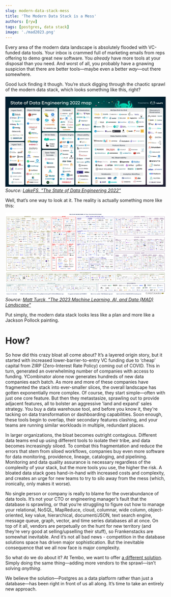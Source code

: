 ```yaml
---
slug: modern-data-stack-mess
title: 'The Modern Data Stack is a Mess'
authors: [ryw]
tags: [postgres, data stack]
image: './mad2023.png'
---
```


Every area of the modern data landscape is absolutely flooded with VC-funded data tools. Your inbox is crammed full of marketing emails from reps offering to demo great new software. You _already_ have more tools at your disposal than you need. And worst of all, you probably have a gnawing suspicion that there are better tools—maybe even a better _way_—out there somewhere.

Good luck finding it though. You’re stuck digging through the chaotic sprawl of the modern data stack, which looks something like this, right?

![map1](./map1.png)
_Source: [LakeFS, "The State of Data Engineering 2022"](https://lakefs.io/blog/the-state-of-data-engineering-2022/)_

Well, that’s one way to look at it. The reality is actually something more like this:

![mad2023](./mad2023.png)
_Source: [Matt Turck, "The 2023 Machine Learning, AI, and Data (MAD) Landscape"](https://mattturck.com/landscape/mad2023.pdf)_

Put simply, the modern data stack looks less like a plan and more like a Jackson Pollock painting.

# How?

So how did this crazy bloat all come about? It’s a layered origin story, but it started with increased lower-barrier-to-entry VC funding due to ‘cheap’ capital from ZIRP (Zero-Interest Rate Policy) coming out of COVID. This in turn, generated an overwhelming number of companies with access to funding. YCombinator alone now generates hundreds of new data companies each batch. As more and more of these companies have fragmented the stack into ever-smaller slices, the overall landscape has gotten exponentially more complex. Of course, they start simple—often with just one core feature. But then they metastasize, sprawling out to provide adjacent features, all to bolster an aggressive 'land and expand' sales strategy. You buy a data warehouse tool, and before you know it, they're tacking on data transformation or dashboarding capabilities. Soon enough, these tools begin to overlap, their secondary features clashing, and your teams are running similar workloads in multiple, redundant places.

In larger organizations, the bloat becomes outright contagious. Different data teams end up using different tools to isolate their tribe, and data becomes increasingly siloed. To combat this fragmentation and reduce the errors that stem from siloed workflows, companies buy even more software for data monitoring, providence, lineage, cataloging, and pipelining. Monitoring and data quality assurance is necessary regardless of the complexity of your stack, but the more tools you use, the higher the risk. A bloated data stack goes hand-in-hand with increased costs and complexity, and creates an urge for new teams to try to silo away from the mess (which, ironically, only makes it worse).

No single person or company is really to blame for the overabundance of data tools. It’s not your CTO or engineering manager’s fault that the database is sprawling, or that you’re struggling to figure out how to manage your relational, NoSQL, MapReduce, cloud, columnar, wide column, object-oriented, key value, hierarchical, document/JSON, text search engine, message queue, graph, vector, and time series databases all at once. On top of it all, vendors are perpetually on the hunt for new territory (and they’re very good at selling/upselling their stuff), so Frankenstacks are somewhat inevitable. And it’s not all bad news - competition in the database solutions space has driven major sophistication. But the inevitable consequence that we all now face is major complexity.

So what do we do about it? At Tembo, we want to offer [a different solution](https://tembo.io/blog/tembo-manifesto). Simply doing the same thing—adding more vendors to the sprawl—isn’t solving _anything_.

We believe the solution—Postgres as a data platform rather than just a database—has been right in front of us all along. It’s time to take an entirely new approach.
